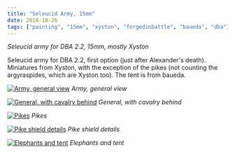 ```yaml
---
title: "Seleucid Army, 15mm"
date: 2018-10-26
tags: ["painting", "15mm", "xyston", "forgedinbattle", "baueda", "dba"]
---
```


*Seleucid army for DBA 2.2, 15mm, mostly Xyston*

<!--more--> 

Seleucid army for DBA 2.2, first option (just after Alexander's death). Miniatures from Xyston, with the exception of the pikes (not counting the argyraspides, which are Xyston too). The tent is from baueda.

[![Army, general view](https://cloud.ajimenez.es/index.php/s/DQaieqP8YZrHxz2/preview)](https://cloud.ajimenez.es/index.php/s/DQaieqP8YZrHxz2)
*Army, general view*

[![General, with cavalry behind](https://cloud.ajimenez.es/index.php/s/5ejwSByjNxdHHiq/preview)](https://cloud.ajimenez.es/index.php/s/5ejwSByjNxdHHiq)
*General, with cavalry behind*

[![Pikes](https://cloud.ajimenez.es/index.php/s/2NfN2QijoTmrPkk/preview)](https://cloud.ajimenez.es/index.php/s/2NfN2QijoTmrPkk)
*Pikes*

[![Pike shield details](https://cloud.ajimenez.es/index.php/s/MSAsZPwpfMmJWgD/preview)](https://cloud.ajimenez.es/index.php/s/MSAsZPwpfMmJWgD)
*Pike shield details*

[![Elephants and tent](https://cloud.ajimenez.es/index.php/s/jamEWS4CfHbigm8/preview)](https://cloud.ajimenez.es/index.php/s/jamEWS4CfHbigm8)
*Elephants and tent*